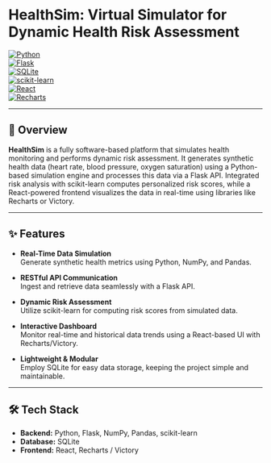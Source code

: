 # HealthSim: Virtual Simulator for Dynamic Health Risk Assessment

[![Python](https://img.shields.io/badge/Python-3.x-blue?style=for-the-badge&logo=python)](https://www.python.org)  
[![Flask](https://img.shields.io/badge/Flask-2.x-lightgrey?style=for-the-badge&logo=flask)](https://flask.palletsprojects.com/)  
[![SQLite](https://img.shields.io/badge/SQLite-3-blue?style=for-the-badge&logo=sqlite)](https://www.sqlite.org)  
[![scikit-learn](https://img.shields.io/badge/scikit--learn-1.x-orange?style=for-the-badge&logo=scikit-learn)](https://scikit-learn.org)  
[![React](https://img.shields.io/badge/React-17.x-blue?style=for-the-badge&logo=react)](https://reactjs.org)  
[![Recharts](https://img.shields.io/badge/Recharts-2.x-green?style=for-the-badge)](https://recharts.org)

---

## 📖 Overview

**HealthSim** is a fully software-based platform that simulates health monitoring and performs dynamic risk assessment. It generates synthetic health data (heart rate, blood pressure, oxygen saturation) using a Python-based simulation engine and processes this data via a Flask API. Integrated risk analysis with scikit-learn computes personalized risk scores, while a React-powered frontend visualizes the data in real-time using libraries like Recharts or Victory.

---

## ✨ Features

- **Real-Time Data Simulation**  
  Generate synthetic health metrics using Python, NumPy, and Pandas.

- **RESTful API Communication**  
  Ingest and retrieve data seamlessly with a Flask API.

- **Dynamic Risk Assessment**  
  Utilize scikit-learn for computing risk scores from simulated data.

- **Interactive Dashboard**  
  Monitor real-time and historical data trends using a React-based UI with Recharts/Victory.

- **Lightweight & Modular**  
  Employ SQLite for easy data storage, keeping the project simple and maintainable.

---

## 🛠 Tech Stack

- **Backend:** Python, Flask, NumPy, Pandas, scikit-learn  
- **Database:** SQLite  
- **Frontend:** React, Recharts / Victory


